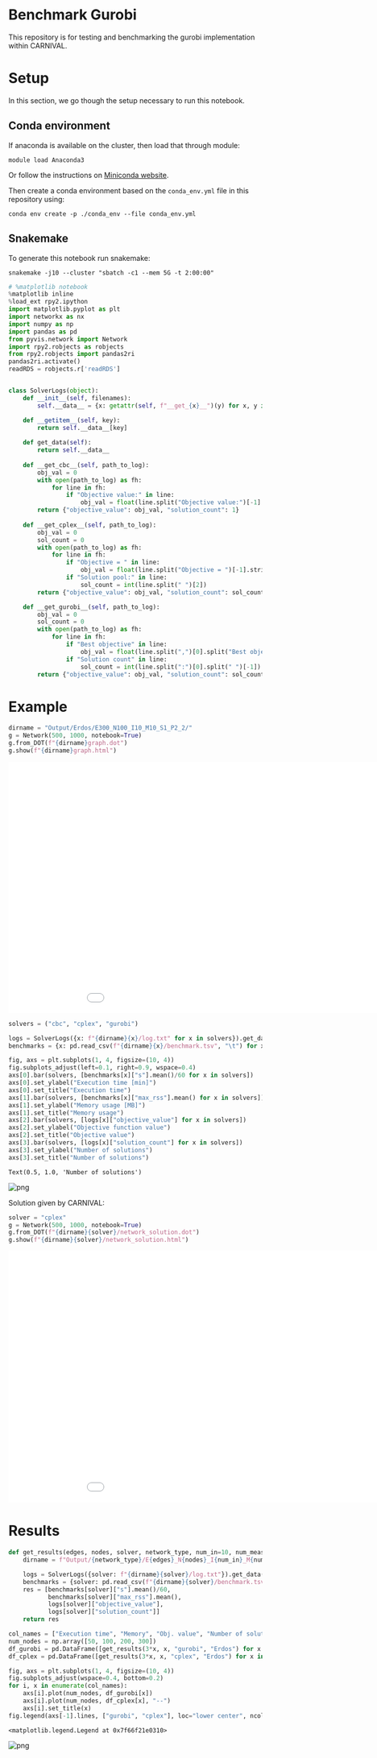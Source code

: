 # Benchmark Gurobi

This repository is for testing and benchmarking the gurobi implementation within CARNIVAL.

# Setup

In this section, we go though the setup necessary to run this notebook. 

## Conda environment

If anaconda is available on the cluster, then load that through module:
```
module load Anaconda3
```
Or follow the instructions on [Miniconda website](https://docs.conda.io/en/latest/miniconda.html).

Then create a conda environment based on the `conda_env.yml` file in this repository using:
```
conda env create -p ./conda_env --file conda_env.yml
```

## Snakemake

To generate this notebook run snakemake:
```
snakemake -j10 --cluster "sbatch -c1 --mem 5G -t 2:00:00"
```


```python
# %matplotlib notebook
%matplotlib inline
%load_ext rpy2.ipython
import matplotlib.pyplot as plt
import networkx as nx
import numpy as np
import pandas as pd
from pyvis.network import Network
import rpy2.robjects as robjects
from rpy2.robjects import pandas2ri
pandas2ri.activate()
readRDS = robjects.r['readRDS']


class SolverLogs(object):
    def __init__(self, filenames):
        self.__data__ = {x: getattr(self, f"__get_{x}__")(y) for x, y in filenames.items()}

    def __getitem__(self, key):
        return self.__data__[key]
    
    def get_data(self):
        return self.__data__
        
    def __get_cbc__(self, path_to_log):
        obj_val = 0
        with open(path_to_log) as fh:
            for line in fh:
                if "Objective value:" in line:
                    obj_val = float(line.split("Objective value:")[-1].strip("\n "))
        return {"objective_value": obj_val, "solution_count": 1}
    
    def __get_cplex__(self, path_to_log):
        obj_val = 0
        sol_count = 0
        with open(path_to_log) as fh:
            for line in fh:
                if "Objective = " in line:
                    obj_val = float(line.split("Objective = ")[-1].strip("\n "))
                if "Solution pool:" in line:
                    sol_count = int(line.split(" ")[2])
        return {"objective_value": obj_val, "solution_count": sol_count}

    def __get_gurobi__(self, path_to_log):
        obj_val = 0
        sol_count = 0
        with open(path_to_log) as fh:
            for line in fh:
                if "Best objective" in line:
                    obj_val = float(line.split(",")[0].split("Best objective")[-1].strip("\n "))
                if "Solution count" in line:
                    sol_count = int(line.split(":")[0].split(" ")[-1])
        return {"objective_value": obj_val, "solution_count": sol_count}
```

# Example 


```python
dirname = "Output/Erdos/E300_N100_I10_M10_S1_P2_2/"
g = Network(500, 1000, notebook=True)
g.from_DOT(f"{dirname}graph.dot")
g.show(f"{dirname}graph.html")
```





<iframe
    width="1000"
    height="500"
    src="Output/Erdos/E300_N100_I10_M10_S1_P2_2/graph.html"
    frameborder="0"
    allowfullscreen
></iframe>





```python
solvers = ("cbc", "cplex", "gurobi")

logs = SolverLogs({x: f"{dirname}{x}/log.txt" for x in solvers}).get_data()
benchmarks = {x: pd.read_csv(f"{dirname}{x}/benchmark.tsv", "\t") for x in solvers}

fig, axs = plt.subplots(1, 4, figsize=(10, 4))
fig.subplots_adjust(left=0.1, right=0.9, wspace=0.4)
axs[0].bar(solvers, [benchmarks[x]["s"].mean()/60 for x in solvers])
axs[0].set_ylabel("Execution time [min]")
axs[0].set_title("Execution time")
axs[1].bar(solvers, [benchmarks[x]["max_rss"].mean() for x in solvers])
axs[1].set_ylabel("Memory usage [MB]")
axs[1].set_title("Memory usage")
axs[2].bar(solvers, [logs[x]["objective_value"] for x in solvers])
axs[2].set_ylabel("Objective function value")
axs[2].set_title("Objective value")
axs[3].bar(solvers, [logs[x]["solution_count"] for x in solvers])
axs[3].set_ylabel("Number of solutions")
axs[3].set_title("Number of solutions")
```




    Text(0.5, 1.0, 'Number of solutions')




![png](main.py_files/main.py_4_1.png)


Solution given by CARNIVAL:


```python
solver = "cplex"
g = Network(500, 1000, notebook=True)
g.from_DOT(f"{dirname}{solver}/network_solution.dot")
g.show(f"{dirname}{solver}/network_solution.html")
```





<iframe
    width="1000"
    height="500"
    src="Output/Erdos/E300_N100_I10_M10_S1_P2_2/cplex/network_solution.html"
    frameborder="0"
    allowfullscreen
></iframe>




# Results


```python
def get_results(edges, nodes, solver, network_type, num_in=10, num_meas=10):
    dirname = f"Output/{network_type}/E{edges}_N{nodes}_I{num_in}_M{num_meas}_S1_P2_2/"

    logs = SolverLogs({solver: f"{dirname}{solver}/log.txt"}).get_data()
    benchmarks = {solver: pd.read_csv(f"{dirname}{solver}/benchmark.tsv", "\t")}
    res = [benchmarks[solver]["s"].mean()/60, 
           benchmarks[solver]["max_rss"].mean(),
           logs[solver]["objective_value"], 
           logs[solver]["solution_count"]]
    return res
```


```python
col_names = ["Execution time", "Memory", "Obj. value", "Number of solutions"]
num_nodes = np.array([50, 100, 200, 300])
df_gurobi = pd.DataFrame([get_results(3*x, x, "gurobi", "Erdos") for x in num_nodes], columns=col_names)
df_cplex = pd.DataFrame([get_results(3*x, x, "cplex", "Erdos") for x in num_nodes], columns=col_names)

fig, axs = plt.subplots(1, 4, figsize=(10, 4))
fig.subplots_adjust(wspace=0.4, bottom=0.2)
for i, x in enumerate(col_names):
    axs[i].plot(num_nodes, df_gurobi[x])
    axs[i].plot(num_nodes, df_cplex[x], "--")
    axs[i].set_title(x)
fig.legend(axs[-1].lines, ["gurobi", "cplex"], loc="lower center", ncol=2)
```




    <matplotlib.legend.Legend at 0x7f66f21e0310>




![png](main.py_files/main.py_9_1.png)

